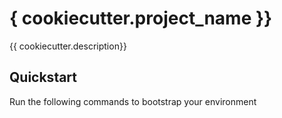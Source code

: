 # { cookiecutter.project_name }}
{{ cookiecutter.description}}

## Quickstart
Run the following commands to bootstrap your environment

